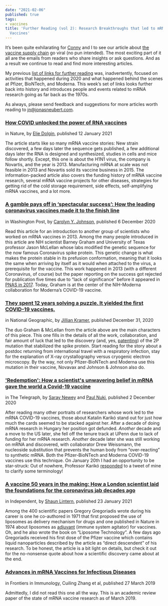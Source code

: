 ```yaml
---
date: "2021-02-06"
published: true
tags:
- vaccines
title: 'Further Reading (vol 2): Research Breakthroughs that led to mRNA COVID-19
  Vaccines'
---
```


It’s been quite exhilarating for [Conny](https://www.linkedin.com/in/cornelia-scheitz/) and I to see our article about [the vaccine supply chain](https://blog.jonasneubert.com/2021/01/10/exploring-the-supply-chain-of-the-pfizer-biontech-and-moderna-covid-19-vaccines/) go viral (no pun intended). The most exciting part of it all are the emails from readers who share insights or ask questions. And as a result we continue to read and find more interesting articles.

My previous [list of links for further reading](https://blog.jonasneubert.com/2021/01/22/further-reading-behind-the-scenes-pfizer-biontech-moderna-supply-chains/) was, inadvertently, focused on activities that happened during 2020 and what happened behind the scenes at Pfizer, BioNTech, and Moderna. This week’s set of links looks further back into history and introduces people and events related to mRNA research going as far back as the 1970s.

As always, please send feedback and suggestions for more articles worth reading to [jn@jonasneubert.com](mailto:jn@jonasneubert.com).


### [How COVID unlocked the power of RNA vaccines](https://www.nature.com/articles/d41586-021-00019-w)

in Nature, by [Elie Dolgin](https://twitter.com/ElieDolgin), published 12 January 2021

The article starts like so many mRNA vaccine stories: New strain discovered, a few days later the sequence gets published, a few additional days later the RNA is designed and synthesized, studies in cells and mice follow shortly. Except, this one is about the H1N1 virus, the company is Novartis, and the year is 2013. Manufacturing mRNA at scale was not feasible in 2013 and Novartis sold its vaccine business in 2015. The information-packed article also covers the funding history of mRNA vaccine research, several mRNA vaccine projects for other diseases, strategies for getting rid of the cold storage requirement, side effects, self-amplifying mRNA vaccines, and a lot more.


### [A gamble pays off in ‘spectacular success’: How the leading coronavirus vaccines made it to the finish line](https://www.msn.com/en-us/health/medical/a-gamble-pays-off-in-spectacular-success-how-the-leading-coronavirus-vaccines-made-it-to-the-finish-line/ar-BB1bGaWX)

in Washington Post, by [Carolyn Y. Johnson](https://twitter.com/carolynyjohnson), published 6 December 2020

Read this article for an introduction to another group of scientists who worked on mRNA vaccines in 2013. Among the many people introduced in this article are NIH scientist Barney Graham and University of Texas professor Jason McLellan whose labs modified the genetic sequence for the now famous Coronavirus spike protein. This genetic change is what makes the protein stable in its prefusion conformation, meaning that it looks the same when arriving by itself as it would when attached to the virus, a prerequisite for the vaccine. This work happened in 2013 (with a different Coronavirus, of course) but the paper reporting on the success got rejected for publication five times due to “lack of significance” before it appeared in [PNAS in 2017](https://www.pnas.org/content/114/35/E7348). Today, Graham is at the center of the NIH-Moderna collaboration for Moderna’s COVID-19 vaccine.


### [They spent 12 years solving a puzzle. It yielded the first COVID-19 vaccines.](https://www.nationalgeographic.com/science/2020/12/these-scientists-spent-twelve-years-solving-puzzle-yielded-coronavirus-vaccines/)

in National Geographic, by [Jillian Kramer](https://www.jilliankramer.com), published December 31, 2020

The duo Graham & McLellan from the article above are the main characters of this piece. This one fills in the details of all the work, collaboration, and fair amount of luck that led to the discovery (and, yes, [patenting](https://patentimages.storage.googleapis.com/68/47/0c/2b5bc4f43c9f74/WO2018081318A1.pdf)) of the 2P mutation that stabilized the spike protein. Start reading for the story about a postdoc returning from international travel with a respiratory infection, stay for the explanation of X-ray crystallography versus cryogenic electron microscopy. By the way, not only Pfizer-BioNTech and Moderna use this mutation in their vaccine, Novavax and Johnson & Johnson also do.


### ['Redemption': How a scientist's unwavering belief in mRNA gave the world a Covid-19 vaccine](https://www.telegraph.co.uk/global-health/science-and-disease/redemption-one-scientists-unwavering-belief-mrna-gave-world/)

in The Telegraph, by [Saray Newey](https://twitter.com/sneweyy) and [Paul Nuki](https://twitter.com/PaulNuki), published 2 December 2020

After reading many other portraits of researchers whose work led to the mRNA COVID-19 vaccines, those about Katalin Karikó stand out for just how much the cards seemed to be stacked against her. After a decade of doing mRNA research in Hungary her position got defunded. _Another_ decade and a move to the US later, she fell off the tenure track at UPenn due to lack of funding for her mRNA research. _Another_ decade later she was still working on mRNA and discovered, with collaborator Drew Weissmann, the nucleoside substitution that prevents the human body from “over-reacting” to synthetic mRNA. Both the Pfizer-BioNTech and Moderna COVID-19 vaccines use this technique. On January 20th I had an opportunity to be star-struck: Out of nowhere, Professor Karikó [responded](https://twitter.com/kkariko/status/1352033653178716160) to a tweet of mine to clarify some terminology!


### [A vaccine 50 years in the making: How a London scientist laid the foundations for the coronavirus jab decades ago](https://www.independent.co.uk/news/health/coronavirus-vaccine-pfizer-gregory-gregoriadis-b1791368.html)

in Independent, by [Shaun Lintern](https://twitter.com/ShaunLintern), published 23 January 2021

Among the 400 scientific papers Gregory Gregoriadis wrote during his career is one he co-authored in 1971 that first proposed the use of liposomes as delivery mechanism for drugs and one published in Nature in 1974 about liposomes as [adjuvant](https://en.wikipedia.org/wiki/Adjuvant) (immune system agitator) for vaccines. Oh, and he also wrote the book on “Liposome Technology”. A few days ago Gregoriadis received his first dose of the Pfizer vaccine which contains liquid nanoparticles described by the article as “direct descendent” of his research. To be honest, the article is a bit light on details, but check it out for the no-nonsense quote about how a scientific discovery came about at the end.


### [Advances in mRNA Vaccines for Infectious Diseases](https://www.frontiersin.org/articles/10.3389/fimmu.2019.00594/full)

in Frontiers in Immunology, Cuiling Zhang et al, published 27 March 2019

Admittedly, I did not read this one all the way. This is an academic review paper of the state of mRNA vaccine research as of March 2019.
